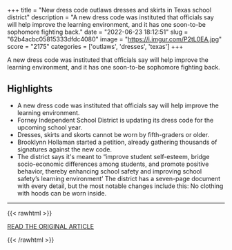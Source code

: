 +++
title = "New dress code outlaws dresses and skirts in Texas school district"
description = "A new dress code was instituted that officials say will help improve the learning environment, and it has one soon-to-be sophomore fighting back."
date = "2022-06-23 18:12:51"
slug = "62b4acbc05815333dfdc4080"
image = "https://i.imgur.com/P2tL0EA.jpg"
score = "2175"
categories = ['outlaws', 'dresses', 'texas']
+++

A new dress code was instituted that officials say will help improve the learning environment, and it has one soon-to-be sophomore fighting back.

## Highlights

- A new dress code was instituted that officials say will help improve the learning environment.
- Forney Independent School District is updating its dress code for the upcoming school year.
- Dresses, skirts and skorts cannot be worn by fifth-graders or older.
- Brooklynn Hollaman started a petition, already gathering thousands of signatures against the new code.
- The district says it's meant to “improve student self-esteem, bridge socio-economic differences among students, and promote positive behavior, thereby enhancing school safety and improving school safety’s learning environment’ The district has a seven-page document with every detail, but the most notable changes include this: No clothing with hoods can be worn inside.

---

{{< rawhtml >}}
  <p class="article-category">
    <a target="_blank" href="https://www.cbs7.com/2022/06/23/new-dress-code-outlaws-dresses-skirts-texas-school-district/">READ THE ORIGINAL ARTICLE</a>
  </p>
{{< /rawhtml >}}
